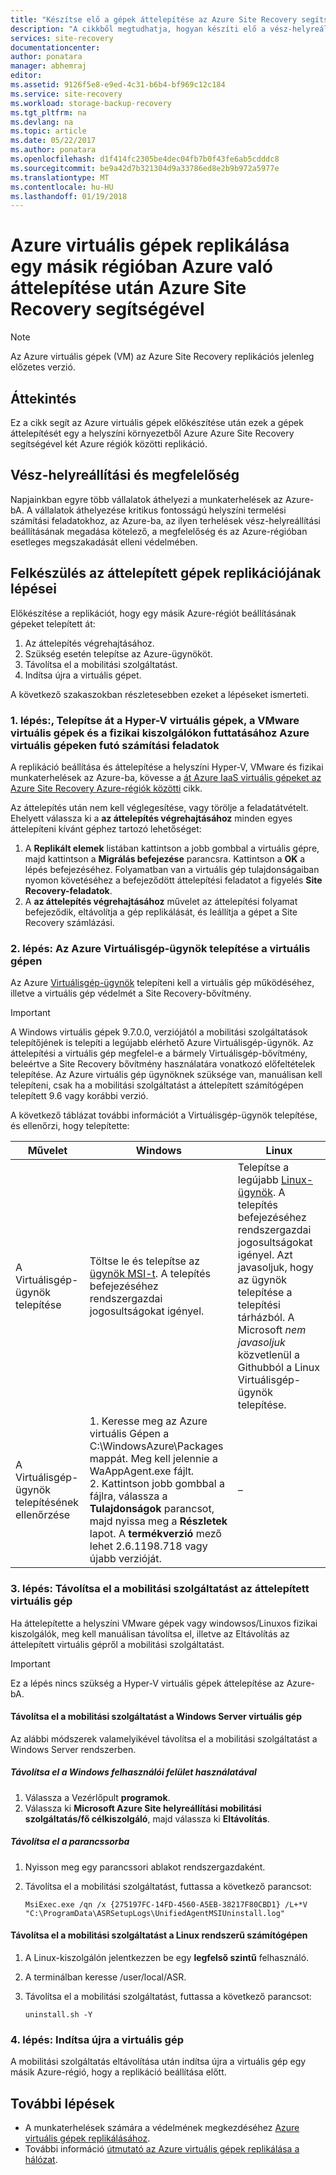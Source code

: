 ```yaml
---
title: "Készítse elő a gépek áttelepítése az Azure Site Recovery segítségével után Azure-régiók közötti vész helyreállítási |} Microsoft Docs"
description: "A cikkből megtudhatja, hogyan készíti elő a vész-helyreállítási Azure Site Recovery segítségével Azure való áttelepítése után Azure-régiók közötti gépek."
services: site-recovery
documentationcenter: 
author: ponatara
manager: abhemraj
editor: 
ms.assetid: 9126f5e8-e9ed-4c31-b6b4-bf969c12c184
ms.service: site-recovery
ms.workload: storage-backup-recovery
ms.tgt_pltfrm: na
ms.devlang: na
ms.topic: article
ms.date: 05/22/2017
ms.author: ponatara
ms.openlocfilehash: d1f414fc2305be4dec04fb7b0f43fe6ab5cdddc8
ms.sourcegitcommit: be9a42d7b321304d9a33786ed8e2b9b972a5977e
ms.translationtype: MT
ms.contentlocale: hu-HU
ms.lasthandoff: 01/19/2018
---
```

# <a name="replicate-azure-vms-to-another-region-after-migration-to-azure-by-using-azure-site-recovery"></a>Azure virtuális gépek replikálása egy másik régióban Azure való áttelepítése után Azure Site Recovery segítségével

>[!NOTE]
> Az Azure virtuális gépek (VM) az Azure Site Recovery replikációs jelenleg előzetes verzió.

## <a name="overview"></a>Áttekintés

Ez a cikk segít az Azure virtuális gépek előkészítése után ezek a gépek áttelepítését egy a helyszíni környezetből Azure Azure Site Recovery segítségével két Azure régiók közötti replikáció.

## <a name="disaster-recovery-and-compliance"></a>Vész-helyreállítási és megfelelőség
Napjainkban egyre több vállalatok áthelyezi a munkaterhelések az Azure-bA. A vállalatok áthelyezése kritikus fontosságú helyszíni termelési számítási feladatokhoz, az Azure-ba, az ilyen terhelések vész-helyreállítási beállításának megadása kötelező, a megfelelőség és az Azure-régióban esetleges megszakadását elleni védelmében.

## <a name="steps-for-preparing-migrated-machines-for-replication"></a>Felkészülés az áttelepített gépek replikációjának lépései
Előkészítése a replikációt, hogy egy másik Azure-régiót beállításának gépeket telepített át:

1. Az áttelepítés végrehajtásához.
2. Szükség esetén telepítse az Azure-ügynököt.
3. Távolítsa el a mobilitási szolgáltatást.  
4. Indítsa újra a virtuális gépet.

A következő szakaszokban részletesebben ezeket a lépéseket ismerteti.

### <a name="step-1-migrate-workloads-running-on-hyper-v-vms-vmware-vms-and-physical-servers-to-run-on-azure-vms"></a>1. lépés:, Telepítse át a Hyper-V virtuális gépek, a VMware virtuális gépek és a fizikai kiszolgálókon futtatásához Azure virtuális gépeken futó számítási feladatok

A replikáció beállítása és áttelepítése a helyszíni Hyper-V, VMware és fizikai munkaterhelések az Azure-ba, kövesse a [át Azure IaaS virtuális gépeket az Azure Site Recovery Azure-régiók közötti](site-recovery-migrate-azure-to-azure.md) cikk. 

Az áttelepítés után nem kell véglegesítése, vagy törölje a feladatátvételt. Ehelyett válassza ki a **az áttelepítés végrehajtásához** minden egyes áttelepíteni kívánt géphez tartozó lehetőséget:
1. A **Replikált elemek** listában kattintson a jobb gombbal a virtuális gépre, majd kattintson a **Migrálás befejezése** parancsra. Kattintson a **OK** a lépés befejezéséhez. Folyamatban van a virtuális gép tulajdonságaiban nyomon követéséhez a befejeződött áttelepítési feladatot a figyelés **Site Recovery-feladatok**.
2. A **az áttelepítés végrehajtásához** művelet az áttelepítési folyamat befejeződik, eltávolítja a gép replikálását, és leállítja a gépet a Site Recovery számlázási.

### <a name="step-2-install-the-azure-vm-agent-on-the-virtual-machine"></a>2. lépés: Az Azure Virtuálisgép-ügynök telepítése a virtuális gépen
Az Azure [Virtuálisgép-ügynök](../../virtual-machines/windows/classic/agents-and-extensions-classic.md#azure-vm-agents-for-windows-and-linux) telepíteni kell a virtuális gép működéséhez, illetve a virtuális gép védelmét a Site Recovery-bővítmény.

>[!IMPORTANT]
>A Windows virtuális gépek 9.7.0.0, verziójától a mobilitási szolgáltatások telepítőjének is telepíti a legújabb elérhető Azure Virtuálisgép-ügynök. Az áttelepítési a virtuális gép megfelel-e a bármely Virtuálisgép-bővítmény, beleértve a Site Recovery bővítmény használatára vonatkozó előfeltételek telepítése. Az Azure virtuális gép ügynöknek szüksége van, manuálisan kell telepíteni, csak ha a mobilitási szolgáltatást a áttelepített számítógépen telepített 9.6 vagy korábbi verzió.

A következő táblázat további információt a Virtuálisgép-ügynök telepítése, és ellenőrzi, hogy telepítette:

| **Művelet** | **Windows** | **Linux** |
| --- | --- | --- |
| A Virtuálisgép-ügynök telepítése |Töltse le és telepítse az [ügynök MSI-t](http://go.microsoft.com/fwlink/?LinkID=394789&clcid=0x409). A telepítés befejezéséhez rendszergazdai jogosultságokat igényel. |Telepítse a legújabb [Linux-ügynök](../../virtual-machines/linux/agent-user-guide.md). A telepítés befejezéséhez rendszergazdai jogosultságokat igényel. Azt javasoljuk, hogy az ügynök telepítése a telepítési tárházból. A Microsoft *nem javasoljuk* közvetlenül a Githubból a Linux Virtuálisgép-ügynök telepítése.  |
| A Virtuálisgép-ügynök telepítésének ellenőrzése |1. Keresse meg az Azure virtuális Gépen a C:\WindowsAzure\Packages mappát. Meg kell jelennie a WaAppAgent.exe fájlt. <br>2. Kattintson jobb gombbal a fájlra, válassza a **Tulajdonságok** parancsot, majd nyissa meg a **Részletek** lapot. A **termékverzió** mező lehet 2.6.1198.718 vagy újabb verzióját. |– |


### <a name="step-3-remove-the-mobility-service-from-the-migrated-virtual-machine"></a>3. lépés: Távolítsa el a mobilitási szolgáltatást az áttelepített virtuális gép

Ha áttelepítette a helyszíni VMware gépek vagy windowsos/Linuxos fizikai kiszolgálók, meg kell manuálisan távolítsa el, illetve az Eltávolítás az áttelepített virtuális gépről a mobilitási szolgáltatást.

>[!IMPORTANT]
>Ez a lépés nincs szükség a Hyper-V virtuális gépek áttelepítése az Azure-bA.

#### <a name="uninstall-the-mobility-service-on-a-windows-server-vm"></a>Távolítsa el a mobilitási szolgáltatást a Windows Server virtuális gép
Az alábbi módszerek valamelyikével távolítsa el a mobilitási szolgáltatást a Windows Server rendszerben.

##### <a name="uninstall-by-using-the-windows-ui"></a>Távolítsa el a Windows felhasználói felület használatával
1. Válassza a Vezérlőpult **programok**.
2. Válassza ki **Microsoft Azure Site helyreállítási mobilitási szolgáltatás/fő célkiszolgáló**, majd válassza ki **Eltávolítás**.

##### <a name="uninstall-at-a-command-prompt"></a>Távolítsa el a parancssorba
1. Nyisson meg egy parancssori ablakot rendszergazdaként.
2. Távolítsa el a mobilitási szolgáltatást, futtassa a következő parancsot:

   ```
   MsiExec.exe /qn /x {275197FC-14FD-4560-A5EB-38217F80CBD1} /L+*V "C:\ProgramData\ASRSetupLogs\UnifiedAgentMSIUninstall.log"
   ```

#### <a name="uninstall-the-mobility-service-on-a-linux-computer"></a>Távolítsa el a mobilitási szolgáltatást a Linux rendszerű számítógépen
1. A Linux-kiszolgálón jelentkezzen be egy **legfelső szintű** felhasználó.
2. A terminálban keresse /user/local/ASR.
3. Távolítsa el a mobilitási szolgáltatást, futtassa a következő parancsot:

   ```
   uninstall.sh -Y
   ```

### <a name="step-4-restart-the-vm"></a>4. lépés: Indítsa újra a virtuális gép

A mobilitási szolgáltatás eltávolítása után indítsa újra a virtuális gép egy másik Azure-régió, hogy a replikáció beállítása előtt.


## <a name="next-steps"></a>További lépések
- A munkaterhelések számára a védelmének megkezdéséhez [Azure virtuális gépek replikálásához](azure-to-azure-quickstart.md).
- További információ [útmutató az Azure virtuális gépek replikálása a hálózat](site-recovery-azure-to-azure-networking-guidance.md).
